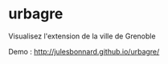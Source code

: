 urbagre
=======

Visualisez l'extension de la ville de Grenoble

Demo : http://julesbonnard.github.io/urbagre/